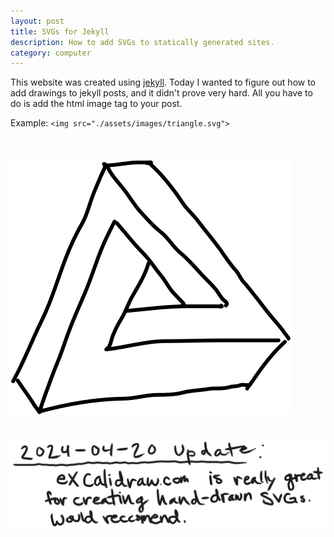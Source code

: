 ```yaml
---
layout: post
title: SVGs for Jekyll
description: How to add SVGs to statically generated sites.
category: computer
---
```


This website was created using [jekyll](https://jekyllrb.com/). Today I wanted to figure out how to add drawings to jekyll posts, and it didn't prove very hard. All you have to do is add the html image tag to your post.

Example: `<img src="./assets/images/triangle.svg">`
<br>
<br>
<br>
<br>
<img class="ioda" src="./assets/images/triangle.svg" title="Pictures are also fun because you can add 'hidden' messages like this one">
<br>
<br>
<br>
<img class="ioda" src="./assets/images/update.svg" title="check out excalidraw.com">